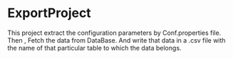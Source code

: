 # ExportProject

This project extract the configuration parameters by Conf.properties file.
Then , Fetch the data from DataBase.
And write that data in a .csv file with the name of that particular table to which the data belongs.